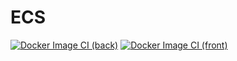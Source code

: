 # ECS
[![Docker Image CI (back)](https://github.com/mhamedouadghiri/ProjetJEE/actions/workflows/docker-image-back.yml/badge.svg?event=push)](https://github.com/mhamedouadghiri/ProjetJEE/actions/workflows/docker-image-back.yml)
[![Docker Image CI (front)](https://github.com/mhamedouadghiri/ProjetJEE/actions/workflows/docker-image-front.yml/badge.svg?event=push)](https://github.com/mhamedouadghiri/ProjetJEE/actions/workflows/docker-image-front.yml)

